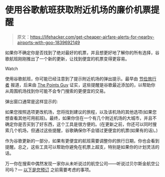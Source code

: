 # 使用谷歌航班获取附近机场的廉价机票提醒

> 原文：<https://lifehacker.com/get-cheaper-airfare-alerts-for-nearby-airports-with-goo-1839692149>

如果你不确定你是否找到了绝对最好的机票，并且想更好地了解你的所有选择，谷歌航班刚刚推出了一个新的更新，让找到便宜的机票变得更容易。

Watch

使用谷歌航班，你可能已经注意到了提示附近机场的弹出提示。最早由 [节俭旅行者](https://thriftytraveler.com/google-flights-just-added-new-search-features-to-help-you-save-more/) 报道，后来由 [The Points Guy](https://thepointsguy.com/news/google-flights-will-now-alert-you-if-flying-from-a-nearby-airport-is-cheaper/) 证实，这些提醒是谷歌最近添加的，以帮助你从周围机场找到你可能不会专门搜索的更便宜的交易。

弹出窗口通常是这样显示的:

如果您按照选项更改机场，您将找到建议的旅程，以及该机场的其他选项(如果您想查看其他可用航班)。最终，如果你住在一个有几个附近机场的大城市，并且不确定你是否买到了好东西，这个工具是很方便的。(在更新之前，你还可以同时搜索几个机场，但通过这些提醒，谷歌确保你不会错过更便宜的机票(如果有的话)。)

作为谷歌更新的一部分，如果有更便宜的航班需要调整你的旅行日期，你也会看到提醒。总之，这些工具可以帮助你避免在机票上超支，特别是如果你的计划灵活的话。

万一你在搜索中偶然发现一家你从未听说过的航空公司——听说过贝尔斯金航空公司吗？— [以下是您预订](https://lifehacker.com/should-you-book-a-flight-through-an-airline-youve-never-1839304520) 之前需要考虑的事项。